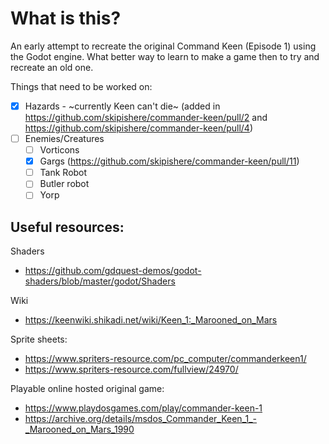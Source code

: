 # What is this?
An early attempt to recreate the original Command Keen (Episode 1) using the Godot engine. What better way to learn to make a game then to try and recreate an old one.

Things that need to be worked on:
 - [x] Hazards - ~currently Keen can't die~ (added in https://github.com/skipishere/commander-keen/pull/2 and https://github.com/skipishere/commander-keen/pull/4)
 - [ ] Enemies/Creatures
   - [ ] Vorticons
   - [x] Gargs (https://github.com/skipishere/commander-keen/pull/11)
   - [ ] Tank Robot
   - [ ] Butler robot
   - [ ] Yorp

## Useful resources:

Shaders 
- https://github.com/gdquest-demos/godot-shaders/blob/master/godot/Shaders
  
Wiki
- https://keenwiki.shikadi.net/wiki/Keen_1:_Marooned_on_Mars
  
Sprite sheets:
- https://www.spriters-resource.com/pc_computer/commanderkeen1/
- https://www.spriters-resource.com/fullview/24970/

Playable online hosted original game:
- https://www.playdosgames.com/play/commander-keen-1
- https://archive.org/details/msdos_Commander_Keen_1_-_Marooned_on_Mars_1990

